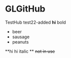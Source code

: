 GLGitHub
========

TestHub
test22-added
**hi** bold

* beer
* sausage
* peanuts

**hi hi italic **
~~not in use~~
